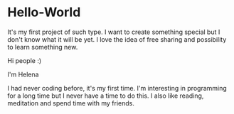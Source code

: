 # Hello-World
It's my first project of such type. I want to create something special but I don't know what it will be yet. I love the idea of free sharing and possibility to learn something new.


Hi people :)

I'm Helena

I had never coding before, it's my first time. I'm interesting in programming for a long time but I never have a time to do this. I also like reading, meditation and spend time with my friends.
